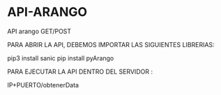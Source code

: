 # API-ARANGO
API arango GET/POST

PARA ABRIR LA API, DEBEMOS IMPORTAR LAS SIGUIENTES LIBRERIAS:

pip3 install sanic
pip install pyArango


PARA EJECUTAR LA API DENTRO DEL SERVIDOR :

IP+PUERTO/obtenerData
